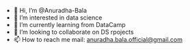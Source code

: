 - 👋 Hi, I’m @Anuradha-Bala
- 👀 I’m interested in data science
- 🌱 I’m currently learning from DataCamp
- 💞️ I’m looking to collaborate on DS rpojects
- 📫 How to reach me mail: anuradha.bala.official@gmail.com

<!---
Anuradha-Bala/Anuradha-Bala is a ✨ special ✨ repository because its `README.md` (this file) appears on your GitHub profile.
You can click the Preview link to take a look at your changes.
--->
